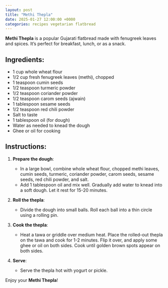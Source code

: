 ```yaml
---
layout: post  
title: "Methi Thepla"  
date: 2025-01-27 12:00:00 +0000  
categories: recipes vegetarian flatbread  
---
```


**Methi Thepla** is a popular Gujarati flatbread made with fenugreek leaves and spices. It’s perfect for breakfast, lunch, or as a snack.

## Ingredients:
<ul class="ingredients-list">
<li class="ingredient">1 cup whole wheat flour</li>
<li class="ingredient">1/2 cup fresh fenugreek leaves (methi), chopped</li>
<li class="ingredient">1 teaspoon cumin seeds</li>
<li class="ingredient">1/2 teaspoon turmeric powder</li>
<li class="ingredient">1/2 teaspoon coriander powder</li>
<li class="ingredient">1/2 teaspoon carom seeds (ajwain)</li>
<li class="ingredient">1 tablespoon sesame seeds</li>
<li class="ingredient">1/2 teaspoon red chili powder</li>
<li class="ingredient">Salt to taste</li>
<li class="ingredient">1 tablespoon oil (for dough)</li>
<li class="ingredient">Water as needed to knead the dough</li>
<li class="ingredient">Ghee or oil for cooking</li>
</ul>

## Instructions:
1. **Prepare the dough**:  
   - In a large bowl, combine whole wheat flour, chopped methi leaves, cumin seeds, turmeric, coriander powder, carom seeds, sesame seeds, red chili powder, and salt.  
   - Add 1 tablespoon oil and mix well. Gradually add water to knead into a soft dough. Let it rest for 15-20 minutes.

2. **Roll the thepla**:  
   - Divide the dough into small balls. Roll each ball into a thin circle using a rolling pin.

3. **Cook the thepla**:  
   - Heat a tawa or griddle over medium heat. Place the rolled-out thepla on the tawa and cook for 1-2 minutes. Flip it over, and apply some ghee or oil on both sides. Cook until golden brown spots appear on both sides.

4. **Serve**:  
   - Serve the thepla hot with yogurt or pickle.

Enjoy your **Methi Thepla**!
